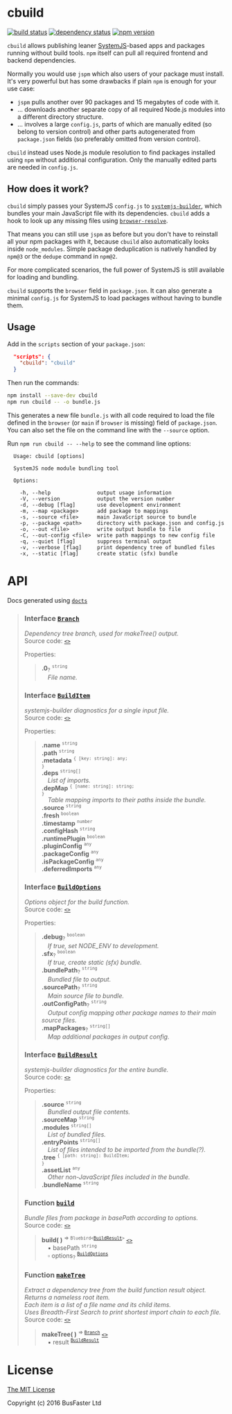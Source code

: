 cbuild
======

[![build status](https://travis-ci.org/charto/cbuild.svg?branch=master)](http://travis-ci.org/charto/cbuild)
[![dependency status](https://david-dm.org/charto/cbuild.svg)](https://david-dm.org/charto/cbuild)
[![npm version](https://img.shields.io/npm/v/cbuild.svg)](https://www.npmjs.com/package/cbuild)

`cbuild` allows publishing leaner [SystemJS](https://github.com/systemjs/systemjs)-based apps and packages
running without build tools.
`npm` itself can pull all required frontend and backend dependencies.

Normally you would use `jspm` which also users of your package must install.
It's very powerful but has some drawbacks if plain `npm` is enough for your use case:

- `jspm` pulls another over 90 packages and 15 megabytes of code with it.
- ... downloads another separate copy of all required Node.js modules into a different directory structure.
- ... involves a large `config.js`, parts of which are manually edited (so belong to version control)
  and other parts autogenerated from `package.json` fields (so preferably omitted from version control).

`cbuild` instead uses Node.js module resolution to find packages installed using `npm` without additional configuration.
Only the manually edited parts are needed in `config.js`.

How does it work?
-----------------

`cbuild` simply passes your SystemJS `config.js` to [`systemjs-builder`](https://github.com/systemjs/builder),
which bundles your main JavaScript file with its dependencies.
`cbuild` adds a hook to look up any missing files using [`browser-resolve`](https://github.com/defunctzombie/node-browser-resolve).

That means you can still use `jspm` as before but you don't have to reinstall all your npm packages with it,
because `cbuild` also automatically looks inside `node_modules`.
Simple package deduplication is natively handled by `npm@3` or the `dedupe` command in `npm@2`.

For more complicated scenarios, the full power of SystemJS is still available for loading and bundling.

`cbuild` supports the `browser` field in `package.json`.
It can also generate a minimal `config.js` for SystemJS to load packages without having to bundle them.

Usage
-----

Add in the `scripts` section of your `package.json`:

```json
  "scripts": {
    "cbuild": "cbuild"
  }
```

Then run the commands:

```bash
npm install --save-dev cbuild
npm run cbuild -- -o bundle.js
```

This generates a new file `bundle.js` with all code required to load the file
defined in the `browser` (or `main` if `browser` is missing) field of `package.json`.
You can also set the file on the command line with the `--source` option.

Run `npm run cbuild -- --help` to see the command line options:

```
  Usage: cbuild [options]

  SystemJS node module bundling tool

  Options:

    -h, --help               output usage information
    -V, --version            output the version number
    -d, --debug [flag]       use development environment
    -m, --map <package>      add package to mappings
    -s, --source <file>      main JavaScript source to bundle
    -p, --package <path>     directory with package.json and config.js
    -o, --out <file>         write output bundle to file
    -C, --out-config <file>  write path mappings to new config file
    -q, --quiet [flag]       suppress terminal output
    -v, --verbose [flag]     print dependency tree of bundled files
    -x, --static [flag]      create static (sfx) bundle
```

API
===
Docs generated using [`docts`](https://github.com/charto/docts)
>
> <a name="api-Branch"></a>
> ### Interface [`Branch`](#api-Branch)
> <em>Dependency tree branch, used for makeTree() output.</em>  
> Source code: [`<>`](http://github.com/charto/cbuild/blob/77b2a6f/src/cbuild.ts#L222-L225)  
>  
> Properties:  
> > **.0**<sub>?</sub> <sup><code>string</code></sup>  
> > &emsp;<em>File name.</em>  
>
> <a name="api-BuildItem"></a>
> ### Interface [`BuildItem`](#api-BuildItem)
> <em>systemjs-builder diagnostics for a single input file.</em>  
> Source code: [`<>`](http://github.com/charto/cbuild/blob/50a7bec/src/typings-custom.d.ts#L10-L27)  
>  
> Properties:  
> > **.name** <sup><code>string</code></sup>  
> > **.path** <sup><code>string</code></sup>  
> > **.metadata** <sup><code>{ [key: string]: any; }</code></sup>  
> > **.deps** <sup><code>string[]</code></sup>  
> > &emsp;<em>List of imports.</em>  
> > **.depMap** <sup><code>{ [name: string]: string; }</code></sup>  
> > &emsp;<em>Table mapping imports to their paths inside the bundle.</em>  
> > **.source** <sup><code>string</code></sup>  
> > **.fresh** <sup><code>boolean</code></sup>  
> > **.timestamp** <sup><code>number</code></sup>  
> > **.configHash** <sup><code>string</code></sup>  
> > **.runtimePlugin** <sup><code>boolean</code></sup>  
> > **.pluginConfig** <sup><code>any</code></sup>  
> > **.packageConfig** <sup><code>any</code></sup>  
> > **.isPackageConfig** <sup><code>any</code></sup>  
> > **.deferredImports** <sup><code>any</code></sup>  
>
> <a name="api-BuildOptions"></a>
> ### Interface [`BuildOptions`](#api-BuildOptions)
> <em>Options object for the build function.</em>  
> Source code: [`<>`](http://github.com/charto/cbuild/blob/77b2a6f/src/cbuild.ts#L13-L31)  
>  
> Properties:  
> > **.debug**<sub>?</sub> <sup><code>boolean</code></sup>  
> > &emsp;<em>If true, set NODE_ENV to development.</em>  
> > **.sfx**<sub>?</sub> <sup><code>boolean</code></sup>  
> > &emsp;<em>If true, create static (sfx) bundle.</em>  
> > **.bundlePath**<sub>?</sub> <sup><code>string</code></sup>  
> > &emsp;<em>Bundled file to output.</em>  
> > **.sourcePath**<sub>?</sub> <sup><code>string</code></sup>  
> > &emsp;<em>Main source file to bundle.</em>  
> > **.outConfigPath**<sub>?</sub> <sup><code>string</code></sup>  
> > &emsp;<em>Output config mapping other package names to their main source files.</em>  
> > **.mapPackages**<sub>?</sub> <sup><code>string[]</code></sup>  
> > &emsp;<em>Map additional packages in output config.</em>  
>
> <a name="api-BuildResult"></a>
> ### Interface [`BuildResult`](#api-BuildResult)
> <em>systemjs-builder diagnostics for the entire bundle.</em>  
> Source code: [`<>`](http://github.com/charto/cbuild/blob/50a7bec/src/typings-custom.d.ts#L31-L43)  
>  
> Properties:  
> > **.source** <sup><code>string</code></sup>  
> > &emsp;<em>Bundled output file contents.</em>  
> > **.sourceMap** <sup><code>string</code></sup>  
> > **.modules** <sup><code>string[]</code></sup>  
> > &emsp;<em>List of bundled files.</em>  
> > **.entryPoints** <sup><code>string[]</code></sup>  
> > &emsp;<em>List of files intended to be imported from the bundle(?).</em>  
> > **.tree** <sup><code>{ [path: string]: BuildItem; }</code></sup>  
> > **.assetList** <sup><code>any</code></sup>  
> > &emsp;<em>Other non-JavaScript files included in the bundle.</em>  
> > **.bundleName** <sup><code>string</code></sup>  
>
> <a name="api-build"></a>
> ### Function [`build`](#api-build)
> <em>Bundle files from package in basePath according to options.</em>  
> Source code: [`<>`](http://github.com/charto/cbuild/blob/77b2a6f/src/cbuild.ts#L98-L218)  
> > **build( )** <sup>&rArr; <code>Bluebird&lt;[BuildResult](#api-BuildResult)&gt;</code></sup> [`<>`](http://github.com/charto/cbuild/blob/77b2a6f/src/cbuild.ts#L98-L218)  
> > &emsp;&#x25aa; basePath <sup><code>string</code></sup>  
> > &emsp;&#x25ab; options<sub>?</sub> <sup><code>[BuildOptions](#api-BuildOptions)</code></sup>  
>
> <a name="api-makeTree"></a>
> ### Function [`makeTree`](#api-makeTree)
> <em>Extract a dependency tree from the build function result object.</em>  
> <em>Returns a nameless root item.</em>  
> <em>Each item is a list of a file name and its child items.</em>  
> <em>Uses Breadth-First Search to print shortest import chain to each file.</em>  
> Source code: [`<>`](http://github.com/charto/cbuild/blob/77b2a6f/src/cbuild.ts#L232-L279)  
> > **makeTree( )** <sup>&rArr; <code>[Branch](#api-Branch)</code></sup> [`<>`](http://github.com/charto/cbuild/blob/77b2a6f/src/cbuild.ts#L232-L279)  
> > &emsp;&#x25aa; result <sup><code>[BuildResult](#api-BuildResult)</code></sup>  

License
=======

[The MIT License](https://raw.githubusercontent.com/charto/cbuild/master/LICENSE)

Copyright (c) 2016 BusFaster Ltd
